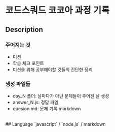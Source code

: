 # 코드스쿼드 코코아 과정 기록
## Description
### 주어지는 것
* 미션
* 학습 체크 포인트
* 미션을 위해 공부해야할 것들의 간단한 정리
### 생성 파일들
* day_N 폴더: 날마다가 아닌 문제들이 주어진 날 생성
* answer_N.js: 정답 파일
* quesion.md: 문제 기록 markdown
<br>
## Language
`javascript` / `node.js` / markdown
